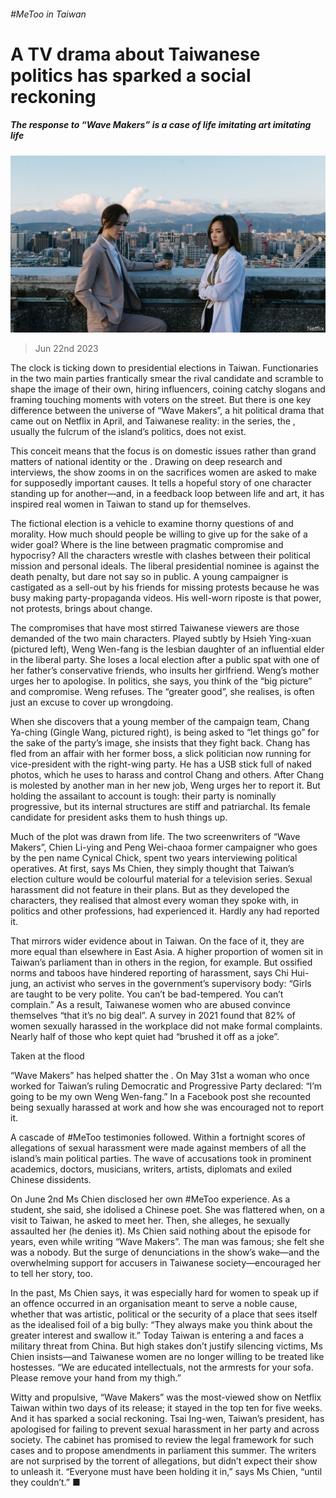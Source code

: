 ###### #MeToo in Taiwan

# A TV drama about Taiwanese politics has sparked a social reckoning 

##### The response to “Wave Makers” is a case of life imitating art imitating life 

![image](images/20230624_CUP003.jpg) 

> Jun 22nd 2023 

The clock is ticking down to presidential elections in Taiwan. Functionaries in the two main parties frantically smear the rival candidate and scramble to shape the image of their own, hiring influencers, coining catchy slogans and framing touching moments with voters on the street. But there is one key difference between the universe of “Wave Makers”, a hit political drama that came out on Netflix in April, and Taiwanese reality: in the series, the , usually the fulcrum of the island’s politics, does not exist.

This conceit means that the focus is on domestic issues rather than grand matters of national identity or the . Drawing on deep research and interviews, the show zooms in on the sacrifices women are asked to make for supposedly important causes. It tells a hopeful story of one character standing up for another—and, in a feedback loop between life and art, it has inspired real women in Taiwan to stand up for themselves.

The fictional election is a vehicle to examine thorny questions of  and morality. How much should people be willing to give up for the sake of a wider goal? Where is the line between pragmatic compromise and hypocrisy? All the characters wrestle with clashes between their political mission and personal ideals. The liberal presidential nominee is against the death penalty, but dare not say so in public. A young campaigner is castigated as a sell-out by his friends for missing protests because he was busy making party-propaganda videos. His well-worn riposte is that power, not protests, brings about change.

The compromises that have most stirred Taiwanese viewers are those demanded of the two main characters. Played subtly by Hsieh Ying-xuan (pictured left), Weng Wen-fang is the lesbian daughter of an influential elder in the liberal party. She loses a local election after a public spat with one of her father’s conservative friends, who insults her girlfriend. Weng’s mother urges her to apologise. In politics, she says, you think of the “big picture” and compromise. Weng refuses. The “greater good”, she realises, is often just an excuse to cover up wrongdoing. 

When she discovers that a young member of the campaign team, Chang Ya-ching (Gingle Wang, pictured right), is being asked to “let things go” for the sake of the party’s image, she insists that they fight back. Chang has fled from an affair with her former boss, a slick politician now running for vice-president with the right-wing party. He has a USB stick full of naked photos, which he uses to harass and control Chang and others. After Chang is molested by another man in her new job, Weng urges her to report it. But holding the assailant to account is tough: their party is nominally progressive, but its internal structures are stiff and patriarchal. Its female candidate for president asks them to hush things up.

Much of the plot was drawn from life. The two screenwriters of “Wave Makers”, Chien Li-ying and Peng Wei-chaoa former campaigner who goes by the pen name Cynical Chick, spent two years interviewing political operatives. At first, says Ms Chien, they simply thought that Taiwan’s election culture would be colourful material for a television series. Sexual harassment did not feature in their plans. But as they developed the characters, they realised that almost every woman they spoke with, in politics and other professions, had experienced it. Hardly any had reported it. 

That mirrors wider evidence about  in Taiwan. On the face of it, they are more equal than elsewhere in East Asia. A higher proportion of women sit in Taiwan’s parliament than in others in the region, for example. But ossified norms and taboos have hindered reporting of harassment, says Chi Hui-jung, an activist who serves in the government’s supervisory body: “Girls are taught to be very polite. You can’t be bad-tempered. You can’t complain.” As a result, Taiwanese women who are abused convince themselves “that it’s no big deal”. A survey in 2021 found that 82% of women sexually harassed in the workplace did not make formal complaints. Nearly half of those who kept quiet had “brushed it off as a joke”. 

Taken at the flood

“Wave Makers” has helped shatter the . On May 31st a woman who once worked for Taiwan’s ruling Democratic and Progressive Party declared: “I’m going to be my own Weng Wen-fang.” In a Facebook post she recounted being sexually harassed at work and how she was encouraged not to report it.

A cascade of #MeToo testimonies followed. Within a fortnight scores of allegations of sexual harassment were made against members of all the island’s main political parties. The wave of accusations took in prominent academics, doctors, musicians, writers, artists, diplomats and exiled Chinese dissidents. 

On June 2nd Ms Chien disclosed her own #MeToo experience. As a student, she said, she idolised a Chinese poet. She was flattered when, on a visit to Taiwan, he asked to meet her. Then, she alleges, he sexually assaulted her (he denies it). Ms Chien said nothing about the episode for years, even while writing “Wave Makers”. The man was famous; she felt she was a nobody. But the surge of denunciations in the show’s wake—and the overwhelming support for accusers in Taiwanese society—encouraged her to tell her story, too.

In the past, Ms Chien says, it was especially hard for women to speak up if an offence occurred in an organisation meant to serve a noble cause, whether that was artistic, political or the security of a place that sees itself as the idealised foil of a big bully: “They always make you think about the greater interest and swallow it.” Today Taiwan is entering a  and faces a military threat from China. But high stakes don’t justify silencing victims, Ms Chien insists—and Taiwanese women are no longer willing to be treated like hostesses. “We are educated intellectuals, not the armrests for your sofa. Please remove your hand from my thigh.” 

Witty and propulsive, “Wave Makers” was the most-viewed show on Netflix Taiwan within two days of its release; it stayed in the top ten for five weeks. And it has sparked a social reckoning. Tsai Ing-wen, Taiwan’s president, has apologised for failing to prevent sexual harassment in her party and across society. The cabinet has promised to review the legal framework for such cases and to propose amendments in parliament this summer. The writers are not surprised by the torrent of allegations, but didn’t expect their show to unleash it. “Everyone must have been holding it in,” says Ms Chien, “until they couldn’t.” ■


